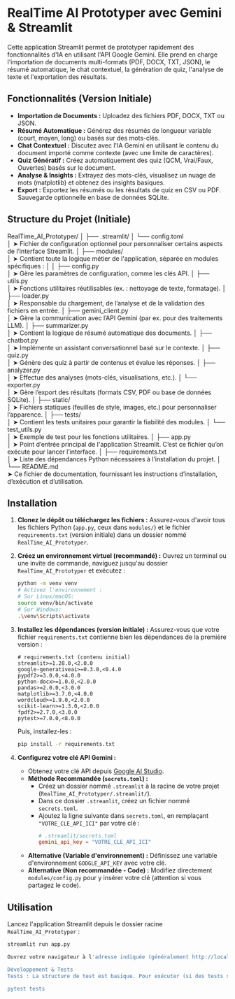 # RealTime AI Prototyper avec Gemini & Streamlit

Cette application Streamlit permet de prototyper rapidement des fonctionnalités d'IA en utilisant l'API Google Gemini. Elle prend en charge l'importation de documents multi-formats (PDF, DOCX, TXT, JSON), le résumé automatique, le chat contextuel, la génération de quiz, l'analyse de texte et l'exportation des résultats.

## Fonctionnalités (Version Initiale)

* **Importation de Documents :** Uploadez des fichiers PDF, DOCX, TXT ou JSON.
* **Résumé Automatique :** Générez des résumés de longueur variable (court, moyen, long) ou basés sur des mots-clés.
* **Chat Contextuel :** Discutez avec l'IA Gemini en utilisant le contenu du document importé comme contexte (avec une limite de caractères).
* **Quiz Génératif :** Créez automatiquement des quiz (QCM, Vrai/Faux, Ouvertes) basés sur le document.
* **Analyse & Insights :** Extrayez des mots-clés, visualisez un nuage de mots (matplotlib) et obtenez des insights basiques.
* **Export :** Exportez les résumés ou les résultats de quiz en CSV ou PDF. Sauvegarde optionnelle en base de données SQLite.

## Structure du Projet (Initiale)

RealTime_AI_Prototyper/
│
├── .streamlit/
│   └── config.toml        
│       ➤ Fichier de configuration optionnel pour personnaliser certains aspects de l’interface Streamlit.
│
├── modules/               
│   ➤ Contient toute la logique métier de l'application, séparée en modules spécifiques :
│
│   ├── config.py          
│       ➤ Gère les paramètres de configuration, comme les clés API.
│   ├── utils.py           
│       ➤ Fonctions utilitaires réutilisables (ex. : nettoyage de texte, formatage).
│   ├── loader.py          
│       ➤ Responsable du chargement, de l’analyse et de la validation des fichiers en entrée.
│   ├── gemini_client.py   
│       ➤ Gère la communication avec l’API Gemini (par ex. pour des traitements LLM).
│   ├── summarizer.py      
│       ➤ Contient la logique de résumé automatique des documents.
│   ├── chatbot.py         
│       ➤ Implémente un assistant conversationnel basé sur le contexte.
│   ├── quiz.py            
│       ➤ Génère des quiz à partir de contenus et évalue les réponses.
│   ├── analyzer.py        
│       ➤ Effectue des analyses (mots-clés, visualisations, etc.).
│   └── exporter.py        
│       ➤ Gère l’export des résultats (formats CSV, PDF ou base de données SQLite).
│
├── static/                
│   ➤ Fichiers statiques (feuilles de style, images, etc.) pour personnaliser l’apparence.
│
├── tests/                 
│   ➤ Contient les tests unitaires pour garantir la fiabilité des modules.
│   └── test_utils.py      
│       ➤ Exemple de test pour les fonctions utilitaires.
│
├── app.py                 
│   ➤ Point d’entrée principal de l'application Streamlit. C’est ce fichier qu’on exécute pour lancer l’interface.
│
├── requirements.txt       
│   ➤ Liste des dépendances Python nécessaires à l’installation du projet.
│
└── README.md              
    ➤ Ce fichier de documentation, fournissant les instructions d’installation, d’exécution et d’utilisation.

## Installation

1.  **Clonez le dépôt ou téléchargez les fichiers :**
    Assurez-vous d'avoir tous les fichiers Python (`app.py`, ceux dans `modules/`) et le fichier `requirements.txt` (version initiale) dans un dossier nommé `RealTime_AI_Prototyper`.

2.  **Créez un environnement virtuel (recommandé) :**
    Ouvrez un terminal ou une invite de commande, naviguez jusqu'au dossier `RealTime_AI_Prototyper` et exécutez :
    ```bash
    python -m venv venv
    # Activez l'environnement :
    # Sur Linux/macOS:
    source venv/bin/activate
    # Sur Windows:
    .\venv\Scripts\activate
    ```

3.  **Installez les dépendances (version initiale) :**
    Assurez-vous que votre fichier `requirements.txt` contienne bien les dépendances de la première version :
    ```plaintext
    # requirements.txt (contenu initial)
    streamlit>=1.28.0,<2.0.0
    google-generativeai>=0.3.0,<0.4.0
    pypdf2>=3.0.0,<4.0.0
    python-docx>=1.0.0,<2.0.0
    pandas>=2.0.0,<3.0.0
    matplotlib>=3.7.0,<4.0.0
    wordcloud>=1.9.0,<2.0.0
    scikit-learn>=1.3.0,<2.0.0
    fpdf2>=2.7.0,<3.0.0
    pytest>=7.0.0,<8.0.0
    ```
    Puis, installez-les :
    ```bash
    pip install -r requirements.txt
    ```

4.  **Configurez votre clé API Gemini :**
    * Obtenez votre clé API depuis [Google AI Studio](https://aistudio.google.com/app/apikey).
    * **Méthode Recommandée (`secrets.toml`) :**
        * Créez un dossier nommé `.streamlit` à la racine de votre projet (`RealTime_AI_Prototyper/.streamlit/`).
        * Dans ce dossier `.streamlit`, créez un fichier nommé `secrets.toml`.
        * Ajoutez la ligne suivante dans `secrets.toml`, en remplaçant `"VOTRE_CLE_API_ICI"` par votre clé :
            ```toml
            # .streamlit/secrets.toml
            gemini_api_key = "VOTRE_CLE_API_ICI"
            ```
    * **Alternative (Variable d'environnement) :** Définissez une variable d'environnement `GOOGLE_API_KEY` avec votre clé.
    * **Alternative (Non recommandée - Code) :** Modifiez directement `modules/config.py` pour y insérer votre clé (attention si vous partagez le code).

## Utilisation

Lancez l'application Streamlit depuis le dossier racine `RealTime_AI_Prototyper` :

```bash
streamlit run app.py

Ouvrez votre navigateur à l'adresse indiquée (généralement http://localhost:8501).

Développement & Tests
Tests : La structure de test est basique. Pour exécuter (si des tests sont écrits) :

pytest tests
